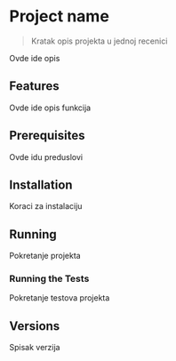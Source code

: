 # Project name
> Kratak opis projekta u jednoj recenici

Ovde ide opis

## Features
Ovde ide opis funkcija

## Prerequisites
Ovde idu preduslovi

## Installation
Koraci za instalaciju

## Running
Pokretanje projekta

### Running the Tests
Pokretanje testova projekta

## Versions
Spisak verzija

